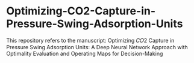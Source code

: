 # Optimizing-CO2-Capture-in-Pressure-Swing-Adsorption-Units

This repository refers to the manuscript: Optimizing 𝐶𝑂2 Capture in Pressure Swing Adsorption Units: A Deep Neural Network Approach with Optimality Evaluation and Operating Maps for Decision-Making
